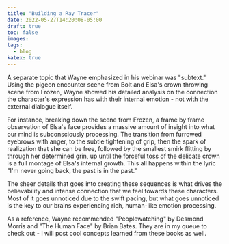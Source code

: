 ```yaml
---
title: "Building a Ray Tracer"
date: 2022-05-27T14:20:08-05:00
draft: true
toc: false
images:
tags:
  - blog
katex: true
---
```


A separate topic that Wayne emphasized in his webinar was "subtext." Using the pigeon encounter scene from Bolt and Elsa's crown throwing scene from Frozen, Wayne showed his detailed analysis on the connection the character's expression has with their internal emotion - not with the external dialogue itself.

For instance, breaking down the scene from Frozen, a frame by frame observation of Elsa's face provides a massive amount of insight into what our mind is subconsciously processing. The transition from furrowed eyebrows with anger, to the subtle tightening of grip, then the spark of realization that she can be free, followed by the smallest smirk flitting by through her determined grin, up until the forceful toss of the delicate crown is a full montage of Elsa's internal growth. This all happens within the lyric "I'm never going back, the past is in the past."

The sheer details that goes into creating these sequences is what drives the believability and intense connection that we feel towards these characters. Most of it goes unnoticed due to the swift pacing, but what goes unnoticed is the key to our brains experiencing rich, human-like emotion processing.

As a reference, Wayne recommended "Peoplewatching" by Desmond Morris and "The Human Face" by Brian Bates. They are in my queue to check out - I will post cool concepts learned from these books as well.